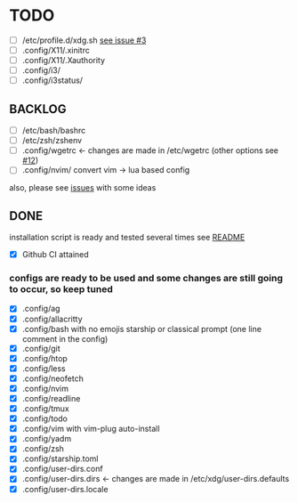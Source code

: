 # TODO
- [ ] /etc/profile.d/xdg.sh [see issue #3](https://github.com/orleanski/dotfiles/issues/3#issue-806949413)
- [ ] .config/X11/.xinitrc
- [ ] .config/X11/.Xauthority
- [ ] .config/i3/
- [ ] .config/i3status/

## BACKLOG
- [ ] /etc/bash/bashrc
- [ ] /etc/zsh/zshenv
- [ ] .config/wgetrc <- changes are made in /etc/wgetrc (other options see [#12](https://github.com/orleanski/dotfiles/issues/12))
- [ ] .config/nvim/ convert vim -> lua based config

also, please see [issues](https://github.com/orleanski/dotfiles/issues) with some ideas

## DONE

installation script is ready and tested several times see [README](README.md)

- [x] Github CI attained

### configs are ready to be used and some changes are still going to occur, so keep tuned

- [x] .config/ag
- [x] .config/allacritty
- [x] .config/bash with no emojis starship or classical prompt (one line comment in the config)
- [x] .config/git
- [x] .config/htop
- [x] .config/less
- [x] .config/neofetch
- [x] .config/nvim
- [x] .config/readline
- [x] .config/tmux
- [x] .config/todo
- [x] .config/vim with vim-plug auto-install
- [x] .config/yadm
- [x] .config/zsh
- [x] .config/starship.toml
- [x] .config/user-dirs.conf
- [x] .config/user-dirs.dirs <- changes are made in /etc/xdg/user-dirs.defaults
- [x] .config/user-dirs.locale
